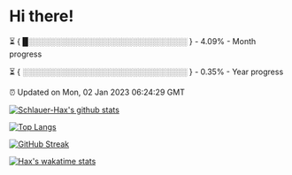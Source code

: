 # Hi there!

⏳ { █░░░░░░░░░░░░░░░░░░░░░░░░░░░░░ } - 4.09% - Month progress

⏳ { ░░░░░░░░░░░░░░░░░░░░░░░░░░░░░░ } - 0.35% - Year progress

⏰ Updated on Mon, 02 Jan 2023 06:24:29 GMT


[![Schlauer-Hax's github stats](https://github-readme-stats.vercel.app/api?username=Schlauer-Hax&show_icons=true&theme=dark&count_private=true)](https://github.com/Schlauer-Hax)


[![Top Langs](https://github-readme-stats.vercel.app/api/top-langs/?username=Schlauer-Hax&layout=compact&theme=dark)](https://github.com/Schlauer-Hax?tab=repositories)

[![GitHub Streak](https://streak-stats.demolab.com?user=Schlauer-Hax&theme=dark)](https://git.io/streak-stats)

[![Hax's wakatime stats](https://github-readme-stats.vercel.app/api/wakatime?username=Hax&theme=dark)](https://wakatime.com/@Hax)


